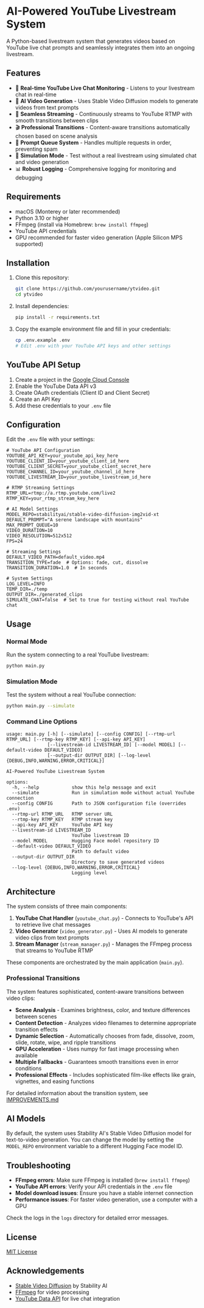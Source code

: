 # AI-Powered YouTube Livestream System

A Python-based livestream system that generates videos based on YouTube live chat prompts and seamlessly integrates them into an ongoing livestream.

## Features

- 🎥 **Real-time YouTube Live Chat Monitoring** - Listens to your livestream chat in real-time
- 🤖 **AI Video Generation** - Uses Stable Video Diffusion models to generate videos from text prompts
- 🔄 **Seamless Streaming** - Continuously streams to YouTube RTMP with smooth transitions between clips
- 🎬 **Professional Transitions** - Content-aware transitions automatically chosen based on scene analysis
- 🧠 **Prompt Queue System** - Handles multiple requests in order, preventing spam
- 🧪 **Simulation Mode** - Test without a real livestream using simulated chat and video generation
- 📊 **Robust Logging** - Comprehensive logging for monitoring and debugging

## Requirements

- macOS (Monterey or later recommended)
- Python 3.10 or higher
- FFmpeg (install via Homebrew: `brew install ffmpeg`)
- YouTube API credentials
- GPU recommended for faster video generation (Apple Silicon MPS supported)

## Installation

1. Clone this repository:
   ```bash
   git clone https://github.com/yourusername/ytvideo.git
   cd ytvideo
   ```

2. Install dependencies:
   ```bash
   pip install -r requirements.txt
   ```

3. Copy the example environment file and fill in your credentials:
   ```bash
   cp .env.example .env
   # Edit .env with your YouTube API keys and other settings
   ```

## YouTube API Setup

1. Create a project in the [Google Cloud Console](https://console.cloud.google.com/)
2. Enable the YouTube Data API v3
3. Create OAuth credentials (Client ID and Client Secret)
4. Create an API Key
5. Add these credentials to your `.env` file

## Configuration

Edit the `.env` file with your settings:

```
# YouTube API Configuration
YOUTUBE_API_KEY=your_youtube_api_key_here
YOUTUBE_CLIENT_ID=your_youtube_client_id_here
YOUTUBE_CLIENT_SECRET=your_youtube_client_secret_here
YOUTUBE_CHANNEL_ID=your_youtube_channel_id_here
YOUTUBE_LIVESTREAM_ID=your_youtube_livestream_id_here

# RTMP Streaming Settings
RTMP_URL=rtmp://a.rtmp.youtube.com/live2
RTMP_KEY=your_rtmp_stream_key_here

# AI Model Settings
MODEL_REPO=stabilityai/stable-video-diffusion-img2vid-xt
DEFAULT_PROMPT="A serene landscape with mountains"
MAX_PROMPT_QUEUE=10
VIDEO_DURATION=10
VIDEO_RESOLUTION=512x512
FPS=24

# Streaming Settings
DEFAULT_VIDEO_PATH=default_video.mp4
TRANSITION_TYPE=fade  # Options: fade, cut, dissolve
TRANSITION_DURATION=1.0  # In seconds

# System Settings
LOG_LEVEL=INFO
TEMP_DIR=./temp
OUTPUT_DIR=./generated_clips
SIMULATE_CHAT=false  # Set to true for testing without real YouTube chat
```

## Usage

### Normal Mode

Run the system connecting to a real YouTube livestream:

```bash
python main.py
```

### Simulation Mode

Test the system without a real YouTube connection:

```bash
python main.py --simulate
```

### Command Line Options

```
usage: main.py [-h] [--simulate] [--config CONFIG] [--rtmp-url RTMP_URL] [--rtmp-key RTMP_KEY] [--api-key API_KEY]
               [--livestream-id LIVESTREAM_ID] [--model MODEL] [--default-video DEFAULT_VIDEO]
               [--output-dir OUTPUT_DIR] [--log-level {DEBUG,INFO,WARNING,ERROR,CRITICAL}]

AI-Powered YouTube Livestream System

options:
  -h, --help            show this help message and exit
  --simulate            Run in simulation mode without actual YouTube connection
  --config CONFIG       Path to JSON configuration file (overrides .env)
  --rtmp-url RTMP_URL   RTMP server URL
  --rtmp-key RTMP_KEY   RTMP stream key
  --api-key API_KEY     YouTube API key
  --livestream-id LIVESTREAM_ID
                        YouTube livestream ID
  --model MODEL         Hugging Face model repository ID
  --default-video DEFAULT_VIDEO
                        Path to default video
  --output-dir OUTPUT_DIR
                        Directory to save generated videos
  --log-level {DEBUG,INFO,WARNING,ERROR,CRITICAL}
                        Logging level
```

## Architecture

The system consists of three main components:

1. **YouTube Chat Handler** (`youtube_chat.py`) - Connects to YouTube's API to retrieve live chat messages
2. **Video Generator** (`video_generator.py`) - Uses AI models to generate video clips from text prompts
3. **Stream Manager** (`stream_manager.py`) - Manages the FFmpeg process that streams to YouTube RTMP

These components are orchestrated by the main application (`main.py`).

### Professional Transitions

The system features sophisticated, content-aware transitions between video clips:

- **Scene Analysis** - Examines brightness, color, and texture differences between scenes
- **Content Detection** - Analyzes video filenames to determine appropriate transition effects
- **Dynamic Selection** - Automatically chooses from fade, dissolve, zoom, slide, rotate, wipe, and ripple transitions
- **GPU Acceleration** - Uses numpy for fast image processing when available
- **Multiple Fallbacks** - Guarantees smooth transitions even in error conditions
- **Professional Effects** - Includes sophisticated film-like effects like grain, vignettes, and easing functions

For detailed information about the transition system, see [IMPROVEMENTS.md](./IMPROVEMENTS.md)

## AI Models

By default, the system uses Stability AI's Stable Video Diffusion model for text-to-video generation. You can change the model by setting the `MODEL_REPO` environment variable to a different Hugging Face model ID.

## Troubleshooting

- **FFmpeg errors**: Make sure FFmpeg is installed (`brew install ffmpeg`)
- **YouTube API errors**: Verify your API credentials in the `.env` file
- **Model download issues**: Ensure you have a stable internet connection
- **Performance issues**: For faster video generation, use a computer with a GPU

Check the logs in the `logs` directory for detailed error messages.

## License

[MIT License](LICENSE)

## Acknowledgements

- [Stable Video Diffusion](https://huggingface.co/stabilityai/stable-video-diffusion-img2vid-xt) by Stability AI
- [FFmpeg](https://ffmpeg.org/) for video processing
- [YouTube Data API](https://developers.google.com/youtube/v3) for live chat integration